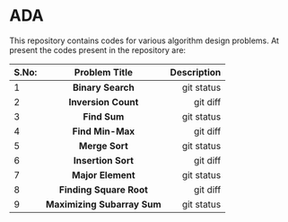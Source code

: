 # ADA
This repository contains codes for various algorithm design problems.
At present the codes present in the repository are:


| S.No: | **Problem Title** | **Description** |
| :---         |     :---:      |          ---: |
| 1   | **Binary Search**     | git status    |
| 2   | **Inversion Count**   | git diff      |
| 3   | **Find Sum**          | git status    |
| 4   | **Find Min-Max**      | git diff      |
| 5   | **Merge Sort**        | git status    |
| 6   | **Insertion Sort**    | git diff      |
| 7   | **Major Element**     | git status    |
| 8   | **Finding Square Root**| git diff      |
| 9   | **Maximizing Subarray Sum**| git status    |





